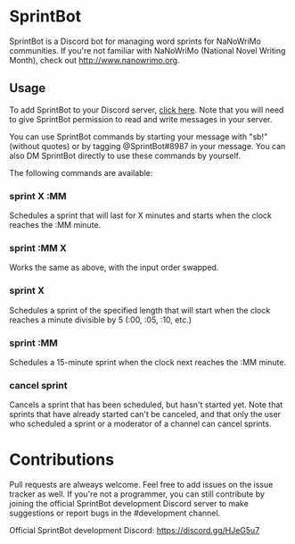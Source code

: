 # SprintBot
SprintBot is a Discord bot for managing word sprints for NaNoWriMo communities. If you're not familiar with NaNoWriMo (National Novel Writing Month), check out http://www.nanowrimo.org.

## Usage
To add SprintBot to your Discord server, [click here](https://discordapp.com/channels/632747287067754497/632747287067754501/632930249696477187). Note that you will need to give SprintBot permission to read and write messages in your server.

You can use SprintBot commands by starting your message with "sb!" (without quotes) or by tagging @SprintBot#8987 in your message. You can also DM SprintBot directly to use these commands by yourself.

The following commands are available:

### sprint X :MM
Schedules a sprint that will last for X minutes and starts when the clock reaches the :MM minute.

### sprint :MM X
Works the same as above, with the input order swapped.

### sprint X
Schedules a sprint of the specified length that will start when the clock reaches a minute divisible by 5 (:00, :05, :10, etc.)

### sprint :MM
Schedules a 15-minute sprint when the clock next reaches the :MM minute.

### cancel sprint
Cancels a sprint that has been scheduled, but hasn't started yet. Note that sprints that have already started can't be canceled, and that only the user who scheduled a sprint or a moderator of a channel can cancel sprints.

# Contributions

Pull requests are alweays welcome. Feel free to add issues on the issue tracker as well. If you're not a programmer, you can still contribute by joining the official SprintBot development Discord server to make suggestions or report bugs in the #development channel.

Official SprintBot development Discord: https://discord.gg/HJeG5u7
